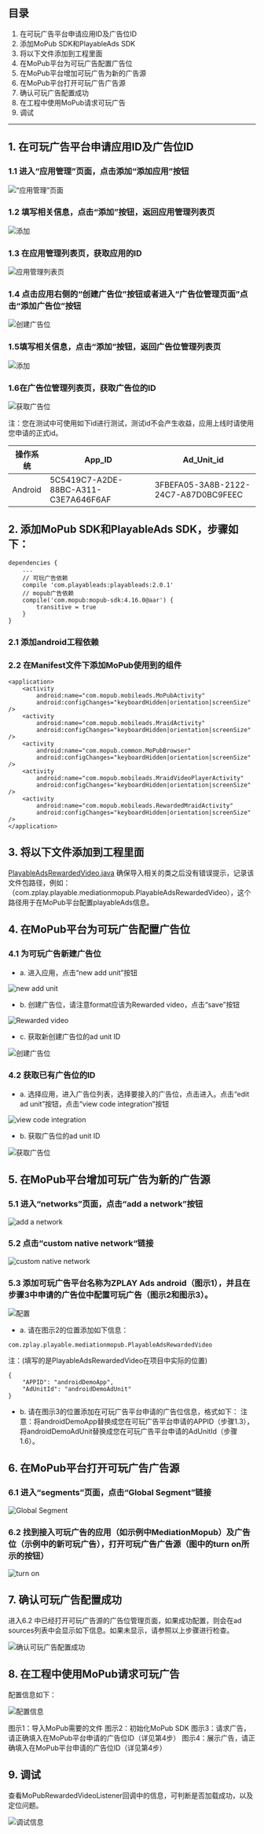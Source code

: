 ## 目录
1. 在可玩广告平台申请应用ID及广告位ID
2. 添加MoPub SDK和PlayableAds SDK
3. 将以下文件添加到工程里面 
4. 在MoPub平台为可玩广告配置广告位 
5. 在MoPub平台增加可玩广告为新的广告源 
6. 在MoPub平台打开可玩广告广告源 
7. 确认可玩广告配置成功 
8. 在工程中使用MoPub请求可玩广告 
9. 调试

---

## 1. 在可玩广告平台申请应用ID及广告位ID
### 1.1 进入“应用管理”页面，点击添加“添加应用”按钮
![“应用管理”页面](imgs/img01.png)

### 1.2 填写相关信息，点击“添加”按钮，返回应用管理列表页 
![添加](imgs/img02.png)

### 1.3 在应用管理列表页，获取应用的ID
![应用管理列表页](imgs/img03.png)

### 1.4 点击应用右侧的“创建广告位”按钮或者进入“广告位管理页面”点击“添加广告位”按钮
![创建广告位](imgs/img04.png)

### 1.5填写相关信息，点击“添加”按钮，返回广告位管理列表页
![添加](imgs/img05.png)

### 1.6在广告位管理列表页，获取广告位的ID
![获取广告位](imgs/img06.png)

注：您在测试中可使用如下id进行测试，测试id不会产生收益，应用上线时请使用您申请的正式id。

|操作系统|  App_ID  |  Ad_Unit_id|
|--------|----------|------------|
|Android |5C5419C7-A2DE-88BC-A311-C3E7A646F6AF|3FBEFA05-3A8B-2122-24C7-A87D0BC9FEEC|

## 2. 添加MoPub SDK和PlayableAds SDK，步骤如下：
```
dependencies {
    ...
    // 可玩广告依赖
    compile 'com.playableads:playableads:2.0.1'
    // mopub广告依赖
    compile('com.mopub:mopub-sdk:4.16.0@aar') {
        transitive = true
    }
}
```
### 2.1 添加android工程依赖


### 2.2 在Manifest文件下添加MoPub使用到的组件
```
<application>
    <activity
        android:name="com.mopub.mobileads.MoPubActivity"
        android:configChanges="keyboardHidden|orientation|screenSize" />
    <activity
        android:name="com.mopub.mobileads.MraidActivity"
        android:configChanges="keyboardHidden|orientation|screenSize" />
    <activity
        android:name="com.mopub.common.MoPubBrowser"
        android:configChanges="keyboardHidden|orientation|screenSize" />
    <activity
        android:name="com.mopub.mobileads.MraidVideoPlayerActivity"
        android:configChanges="keyboardHidden|orientation|screenSize" />
    <activity
        android:name="com.mopub.mobileads.RewardedMraidActivity"
        android:configChanges="keyboardHidden|orientation|screenSize" />
</application>
```


## 3. 将以下文件添加到工程里面
[PlayableAdsRewardedVideo.java](app/src/main/java/com/zplay/playable/mediationmopub/PlayableAdsRewardedVideo.java)
确保导入相关的类之后没有错误提示，记录该文件包路径，例如：（com.zplay.playable.mediationmopub.PlayableAdsRewardedVideo），这个路径用于在MoPub平台配置playableAds信息。

## 4. 在MoPub平台为可玩广告配置广告位
### 4.1 为可玩广告新建广告位
- a. 进入应用，点击“new add unit”按钮

![new add unit](imgs/img07.png)

- b. 创建广告位，请注意format应该为Rewarded video，点击“save”按钮

![Rewarded video](imgs/img08.png) 

- c. 获取新创建广告位的ad unit ID

![创建广告位](imgs/img09.png)

### 4.2 获取已有广告位的ID
- a. 选择应用，进入广告位列表，选择要接入的广告位，点击进入。点击“edit ad unit”按钮，点击“view code integration”按钮

![view code integration](imgs/img10.png)

- b. 获取广告位的ad unit ID

![获取广告位](imgs/img11.png)

## 5. 在MoPub平台增加可玩广告为新的广告源
### 5.1 进入“networks”页面，点击“add a network”按钮
![add a network](imgs/img12.png)


### 5.2 点击“custom native network“链接
![custom native network](imgs/img13.png)

### 5.3 添加可玩广告平台名称为ZPLAY Ads android（图示1），并且在步骤3中申请的广告位中配置可玩广告（图示2和图示3）。

![配置](imgs/img14.png)

- a. 请在图示2的位置添加如下信息：
```
com.zplay.playable.mediationmopub.PlayableAdsRewardedVideo
```

注：(填写的是PlayableAdsRewardedVideo在项目中实际的位置)
```
{
    "APPID": "androidDemoApp",
    "AdUnitId": "androidDemoAdUnit"
}
```
- b. 请在图示3的位置添加在可玩广告平台申请的广告位信息，格式如下：
注意：将androidDemoApp替换成您在可玩广告平台申请的APPID（步骤1.3），将androidDemoAdUnit替换成您在可玩广告平台申请的AdUnitId（步骤1.6）。

## 6. 在MoPub平台打开可玩广告广告源
### 6.1 进入“segments”页面，点击“Global Segment”链接
![Global Segment](imgs/img15.png)

### 6.2 找到接入可玩广告的应用（如示例中MediationMopub）及广告位（示例中的新可玩广告），打开可玩广告广告源（图中的turn on所示的按钮）
![turn on](imgs/img16.png)


## 7. 确认可玩广告配置成功
进入6.2 中已经打开可玩广告源的广告位管理页面，如果成功配置，则会在ad sources列表中会显示如下信息。如果未显示，请参照以上步骤进行检查。

![确认可玩广告配置成功](imgs/img17.png)

## 8. 在工程中使用MoPub请求可玩广告
配置信息如下：

![配置信息](imgs/img18.png)

图示1：导入MoPub需要的文件
图示2：初始化MoPub SDK
图示3：请求广告，请正确填入在MoPub平台申请的广告位ID（详见第4步）
图示4：展示广告，请正确填入在MoPub平台申请的广告位ID（详见第4步）

## 9. 调试
查看MoPubRewardedVideoListener回调中的信息，可判断是否加载成功，以及定位问题。

![调试信息](imgs/img19.png)
